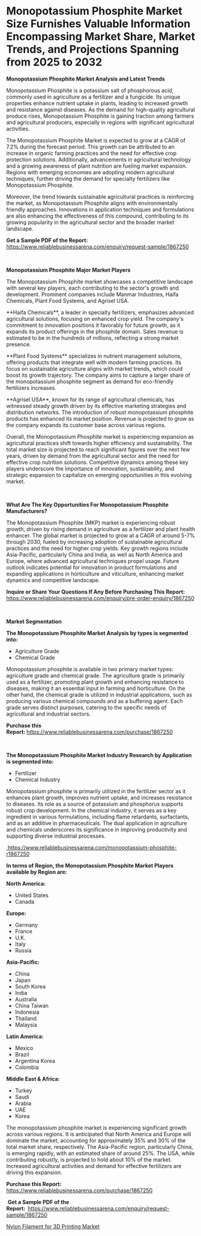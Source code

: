 <p><h1>Monopotassium Phosphite Market Size Furnishes Valuable Information Encompassing Market Share, Market Trends, and Projections Spanning from 2025 to 2032</h1></p><p><strong>Monopotassium Phosphite Market Analysis and Latest Trends</strong></p>
<p><p>Monopotassium Phosphite is a potassium salt of phosphorous acid, commonly used in agriculture as a fertilizer and a fungicide. Its unique properties enhance nutrient uptake in plants, leading to increased growth and resistance against diseases. As the demand for high-quality agricultural produce rises, Monopotassium Phosphite is gaining traction among farmers and agricultural producers, especially in regions with significant agricultural activities.</p><p>The Monopotassium Phosphite Market is expected to grow at a CAGR of 7.2% during the forecast period. This growth can be attributed to an increase in organic farming practices and the need for effective crop protection solutions. Additionally, advancements in agricultural technology and a growing awareness of plant nutrition are fueling market expansion. Regions with emerging economies are adopting modern agricultural techniques, further driving the demand for specialty fertilizers like Monopotassium Phosphite.</p><p>Moreover, the trend towards sustainable agricultural practices is reinforcing the market, as Monopotassium Phosphite aligns with environmentally friendly approaches. Innovations in application techniques and formulations are also enhancing the effectiveness of this compound, contributing to its growing popularity in the agricultural sector and the broader market landscape.</p></p>
<p><strong>Get a Sample PDF of the Report:&nbsp;</strong> <a href="https://www.reliablebusinessarena.com/enquiry/request-sample/1867250?utm_campaign=2647&utm_medium=2&utm_source=Github&utm_content=ia&utm_term=01042025&utm_id=monopotassium-phosphite">https://www.reliablebusinessarena.com/enquiry/request-sample/1867250</a></p>
<p>&nbsp;</p>
<p><strong>Monopotassium Phosphite Major Market Players</strong></p>
<p><p>The Monopotassium Phosphite market showcases a competitive landscape with several key players, each contributing to the sector's growth and development. Prominent companies include Manmar Industries, Haifa Chemicals, Plant Food Systems, and Agrisel USA.</p><p>**Haifa Chemicals**, a leader in specialty fertilizers, emphasizes advanced agricultural solutions, focusing on enhanced crop yield. The company's commitment to innovation positions it favorably for future growth, as it expands its product offerings in the phosphite domain. Sales revenue is estimated to be in the hundreds of millions, reflecting a strong market presence.</p><p>**Plant Food Systems** specializes in nutrient management solutions, offering products that integrate well with modern farming practices. Its focus on sustainable agriculture aligns with market trends, which could boost its growth trajectory. The company aims to capture a larger share of the monopotassium phosphite segment as demand for eco-friendly fertilizers increases.</p><p>**Agrisel USA**, known for its range of agricultural chemicals, has witnessed steady growth driven by its effective marketing strategies and distribution networks. The introduction of robust monopotassium phosphite products has enhanced its market position. Revenue is projected to grow as the company expands its customer base across various regions.</p><p>Overall, the Monopotassium Phosphite market is experiencing expansion as agricultural practices shift towards higher efficiency and sustainability. The total market size is projected to reach significant figures over the next few years, driven by demand from the agricultural sector and the need for effective crop nutrition solutions. Competitive dynamics among these key players underscore the importance of innovation, sustainability, and strategic expansion to capitalize on emerging opportunities in this evolving market.</p></p>
<p>&nbsp;</p>
<p><strong>What Are The Key Opportunities For Monopotassium Phosphite Manufacturers?</strong></p>
<p><p>The Monopotassium Phosphite (MKP) market is experiencing robust growth, driven by rising demand in agriculture as a fertilizer and plant health enhancer. The global market is projected to grow at a CAGR of around 5-7% through 2030, fueled by increasing adoption of sustainable agricultural practices and the need for higher crop yields. Key growth regions include Asia-Pacific, particularly China and India, as well as North America and Europe, where advanced agricultural techniques propel usage. Future outlook indicates potential for innovation in product formulations and expanding applications in horticulture and viticulture, enhancing market dynamics and competitive landscape.</p></p>
<p><strong>Inquire or Share Your Questions If Any Before Purchasing This Report:</strong> <a href="https://www.reliablebusinessarena.com/enquiry/pre-order-enquiry/1867250?utm_campaign=2647&utm_medium=2&utm_source=Github&utm_content=ia&utm_term=01042025&utm_id=monopotassium-phosphite">https://www.reliablebusinessarena.com/enquiry/pre-order-enquiry/1867250</a></p>
<p>&nbsp;</p>
<p><strong>Market Segmentation</strong></p>
<p><strong>The Monopotassium Phosphite Market Analysis by types is segmented into:</strong></p>
<p><ul><li>Agriculture Grade</li><li>Chemical Grade</li></ul></p>
<p><p>Monopotassium phosphite is available in two primary market types: agriculture grade and chemical grade. The agriculture grade is primarily used as a fertilizer, promoting plant growth and enhancing resistance to diseases, making it an essential input in farming and horticulture. On the other hand, the chemical grade is utilized in industrial applications, such as producing various chemical compounds and as a buffering agent. Each grade serves distinct purposes, catering to the specific needs of agricultural and industrial sectors.</p></p>
<p><strong>Purchase this Report:&nbsp;</strong><a href="https://www.reliablebusinessarena.com/purchase/1867250?utm_campaign=2647&utm_medium=2&utm_source=Github&utm_content=ia&utm_term=01042025&utm_id=monopotassium-phosphite">https://www.reliablebusinessarena.com/purchase/1867250</a></p>
<p>&nbsp;</p>
<p><strong>The Monopotassium Phosphite Market Industry Research by Application is segmented into:</strong></p>
<p><ul><li>Fertilizer</li><li>Chemical Industry</li></ul></p>
<p><p>Monopotassium phosphite is primarily utilized in the fertilizer sector as it enhances plant growth, improves nutrient uptake, and increases resistance to diseases. Its role as a source of potassium and phosphorus supports robust crop development. In the chemical industry, it serves as a key ingredient in various formulations, including flame retardants, surfactants, and as an additive in pharmaceuticals. The dual application in agriculture and chemicals underscores its significance in improving productivity and supporting diverse industrial processes.</p></p>
<p><a href="https://www.reliablebusinessarena.com/monopotassium-phosphite-r1867250?utm_campaign=2647&utm_medium=2&utm_source=Github&utm_content=ia&utm_term=01042025&utm_id=monopotassium-phosphite">&nbsp;https://www.reliablebusinessarena.com/monopotassium-phosphite-r1867250</a></p>
<p><strong>In terms of Region, the Monopotassium Phosphite Market Players available by Region are:</strong></p>
<p>
    <p> <strong> North America: </strong>
        <ul>
            <li>United States</li>
            <li>Canada</li>
        </ul>
        </p> 
    <p> <strong> Europe: </strong>
        <ul>
            <li>Germany</li>
            <li>France</li>
            <li>U.K.</li>
            <li>Italy</li>
            <li>Russia</li>
        </ul>
        </p> 
    <p> <strong> Asia-Pacific: </strong>
        <ul>
            <li>China</li>
            <li>Japan</li>
            <li>South Korea</li>
            <li>India</li>
            <li>Australia</li>
            <li>China Taiwan</li>
            <li>Indonesia</li>
            <li>Thailand</li>
            <li>Malaysia</li>
        </ul>
        </p> 
    <p> <strong> Latin America: </strong>
        <ul>
            <li>Mexico</li>
            <li>Brazil</li>
            <li>Argentina Korea</li>
            <li>Colombia</li>
        </ul>
        </p> 
    <p> <strong> Middle East & Africa: </strong>
        <ul>
            <li>Turkey</li>
            <li>Saudi</li>
            <li>Arabia</li>
            <li>UAE</li>
            <li>Korea</li>
        </ul>
    </p>
    </p>
<p><p>The monopotassium phosphite market is experiencing significant growth across various regions. It is anticipated that North America and Europe will dominate the market, accounting for approximately 35% and 30% of the total market share, respectively. The Asia-Pacific region, particularly China, is emerging rapidly, with an estimated share of around 25%. The USA, while contributing robustly, is projected to hold about 10% of the market. Increased agricultural activities and demand for effective fertilizers are driving this expansion.</p></p>
<p><strong>Purchase this Report: </strong><a href="https://www.reliablebusinessarena.com/purchase/1867250?utm_campaign=2647&utm_medium=2&utm_source=Github&utm_content=ia&utm_term=01042025&utm_id=monopotassium-phosphite">https://www.reliablebusinessarena.com/purchase/1867250</a></p>
<p>&nbsp;<strong>Get a Sample PDF of the Report:&nbsp;&nbsp;</strong><a href="https://www.reliablebusinessarena.com/enquiry/request-sample/1867250?utm_campaign=2647&utm_medium=2&utm_source=Github&utm_content=ia&utm_term=01042025&utm_id=monopotassium-phosphite">https://www.reliablebusinessarena.com/enquiry/request-sample/1867250</a></p>
<p><strong></strong></p>
<p><p><a href="https://github.com/qetelosooya/Market-Research-Report-List-1/blob/main/nylon-filament-for-3d-printing-market.md?utm_campaign=2647&utm_medium=2&utm_source=Github&utm_content=ia&utm_term=01042025&utm_id=monopotassium-phosphite">Nylon Filament for 3D Printing Market</a></p></p>